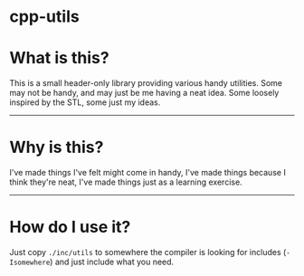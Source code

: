 # cpp-utils

# What is this?

This is a small header-only library providing various handy utilities.
Some may not be handy, and may just be me having a neat idea.
Some loosely inspired by the STL, some just my ideas.

---

# Why is this?

I've made things I've felt might come in handy,
I've made things because I think they're neat,
I've made things just as a learning exercise.

---

# How do I use it?

Just copy `./inc/utils` to somewhere the compiler is
looking for includes (`-Isomewhere`) and just include what you need.
